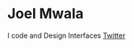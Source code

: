 # Joel Mwala

I code and Design Interfaces
[Twitter](https://twitter.com/https://twitter.com/mwala_joel) 

